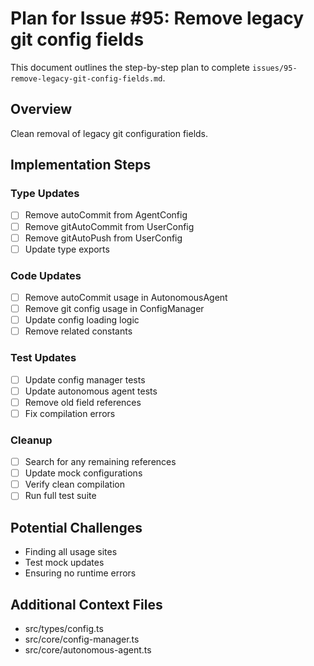 # Plan for Issue #95: Remove legacy git config fields

This document outlines the step-by-step plan to complete `issues/95-remove-legacy-git-config-fields.md`.

## Overview
Clean removal of legacy git configuration fields.

## Implementation Steps

### Type Updates
- [ ] Remove autoCommit from AgentConfig
- [ ] Remove gitAutoCommit from UserConfig  
- [ ] Remove gitAutoPush from UserConfig
- [ ] Update type exports

### Code Updates
- [ ] Remove autoCommit usage in AutonomousAgent
- [ ] Remove git config usage in ConfigManager
- [ ] Update config loading logic
- [ ] Remove related constants

### Test Updates
- [ ] Update config manager tests
- [ ] Update autonomous agent tests
- [ ] Remove old field references
- [ ] Fix compilation errors

### Cleanup
- [ ] Search for any remaining references
- [ ] Update mock configurations
- [ ] Verify clean compilation
- [ ] Run full test suite

## Potential Challenges
- Finding all usage sites
- Test mock updates
- Ensuring no runtime errors

## Additional Context Files
- src/types/config.ts
- src/core/config-manager.ts
- src/core/autonomous-agent.ts